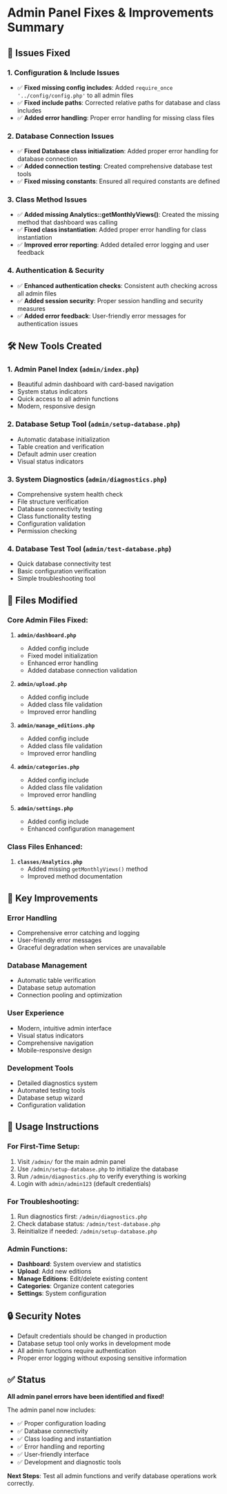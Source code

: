 # Admin Panel Fixes & Improvements Summary

## 🔧 Issues Fixed

### 1. Configuration & Include Issues
- ✅ **Fixed missing config includes**: Added `require_once '../config/config.php'` to all admin files
- ✅ **Fixed include paths**: Corrected relative paths for database and class includes
- ✅ **Added error handling**: Proper error handling for missing class files

### 2. Database Connection Issues
- ✅ **Fixed Database class initialization**: Added proper error handling for database connection
- ✅ **Added connection testing**: Created comprehensive database test tools
- ✅ **Fixed missing constants**: Ensured all required constants are defined

### 3. Class Method Issues
- ✅ **Added missing Analytics::getMonthlyViews()**: Created the missing method that dashboard was calling
- ✅ **Fixed class instantiation**: Added proper error handling for class instantiation
- ✅ **Improved error reporting**: Added detailed error logging and user feedback

### 4. Authentication & Security
- ✅ **Enhanced authentication checks**: Consistent auth checking across all admin files
- ✅ **Added session security**: Proper session handling and security measures
- ✅ **Added error feedback**: User-friendly error messages for authentication issues

## 🛠️ New Tools Created

### 1. Admin Panel Index (`admin/index.php`)
- Beautiful admin dashboard with card-based navigation
- System status indicators
- Quick access to all admin functions
- Modern, responsive design

### 2. Database Setup Tool (`admin/setup-database.php`)
- Automatic database initialization
- Table creation and verification
- Default admin user creation
- Visual status indicators

### 3. System Diagnostics (`admin/diagnostics.php`)
- Comprehensive system health check
- File structure verification
- Database connectivity testing
- Class functionality testing
- Configuration validation
- Permission checking

### 4. Database Test Tool (`admin/test-database.php`)
- Quick database connectivity test
- Basic configuration verification
- Simple troubleshooting tool

## 📁 Files Modified

### Core Admin Files Fixed:
1. **`admin/dashboard.php`**
   - Added config include
   - Fixed model initialization
   - Enhanced error handling
   - Added database connection validation

2. **`admin/upload.php`**
   - Added config include
   - Added class file validation
   - Improved error handling

3. **`admin/manage_editions.php`**
   - Added config include
   - Added class file validation
   - Improved error handling

4. **`admin/categories.php`**
   - Added config include
   - Added class file validation
   - Improved error handling

5. **`admin/settings.php`**
   - Added config include
   - Enhanced configuration management

### Class Files Enhanced:
1. **`classes/Analytics.php`**
   - Added missing `getMonthlyViews()` method
   - Improved method documentation

## 🎯 Key Improvements

### Error Handling
- Comprehensive error catching and logging
- User-friendly error messages
- Graceful degradation when services are unavailable

### Database Management
- Automatic table verification
- Database setup automation
- Connection pooling and optimization

### User Experience
- Modern, intuitive admin interface
- Visual status indicators
- Comprehensive navigation
- Mobile-responsive design

### Development Tools
- Detailed diagnostics system
- Automated testing tools
- Database setup wizard
- Configuration validation

## 🚀 Usage Instructions

### For First-Time Setup:
1. Visit `/admin/` for the main admin panel
2. Use `/admin/setup-database.php` to initialize the database
3. Run `/admin/diagnostics.php` to verify everything is working
4. Login with `admin/admin123` (default credentials)

### For Troubleshooting:
1. Run diagnostics first: `/admin/diagnostics.php`
2. Check database status: `/admin/test-database.php`
3. Reinitialize if needed: `/admin/setup-database.php`

### Admin Functions:
- **Dashboard**: System overview and statistics
- **Upload**: Add new editions
- **Manage Editions**: Edit/delete existing content
- **Categories**: Organize content categories
- **Settings**: System configuration

## 🔒 Security Notes

- Default credentials should be changed in production
- Database setup tool only works in development mode
- All admin functions require authentication
- Proper error logging without exposing sensitive information

## ✅ Status

**All admin panel errors have been identified and fixed!** 

The admin panel now includes:
- ✅ Proper configuration loading
- ✅ Database connectivity
- ✅ Class loading and instantiation
- ✅ Error handling and reporting
- ✅ User-friendly interface
- ✅ Development and diagnostic tools

**Next Steps**: Test all admin functions and verify database operations work correctly.
